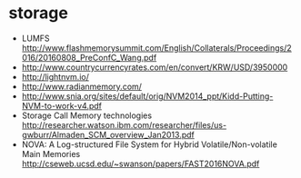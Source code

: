 # storage

*  LUMFS http://www.flashmemorysummit.com/English/Collaterals/Proceedings/2016/20160808_PreConfC_Wang.pdf
*  http://www.countrycurrencyrates.com/en/convert/KRW/USD/3950000
*  http://lightnvm.io/
*  http://www.radianmemory.com/
*  http://www.snia.org/sites/default/orig/NVM2014_ppt/Kidd-Putting-NVM-to-work-v4.pdf
*  Storage Call Memory technologies http://researcher.watson.ibm.com/researcher/files/us-gwburr/Almaden_SCM_overview_Jan2013.pdf
*  NOVA: A Log-structured File System for Hybrid Volatile/Non-volatile Main
Memories http://cseweb.ucsd.edu/~swanson/papers/FAST2016NOVA.pdf 
